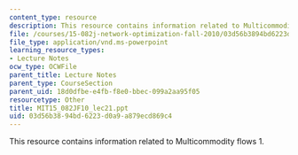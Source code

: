 ```yaml
---
content_type: resource
description: This resource contains information related to Multicommodity flows 1.
file: /courses/15-082j-network-optimization-fall-2010/03d56b3894bd6223d0a9a879ecd869c4_MIT15_082JF10_lec21.ppt
file_type: application/vnd.ms-powerpoint
learning_resource_types:
- Lecture Notes
ocw_type: OCWFile
parent_title: Lecture Notes
parent_type: CourseSection
parent_uid: 18d0dfbe-e4fb-f8e0-bbec-099a2aa95f05
resourcetype: Other
title: MIT15_082JF10_lec21.ppt
uid: 03d56b38-94bd-6223-d0a9-a879ecd869c4
---
```

This resource contains information related to Multicommodity flows 1.

